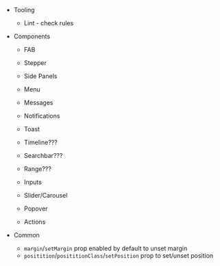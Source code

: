 - Tooling

  - Lint - check rules

- Components

  - FAB
  - Stepper
  - Side Panels
  - Menu
  - Messages
  - Notifications
  - Toast
  - Timeline???

  - Searchbar???
  - Range???
  - Inputs
  - Slider/Carousel
  - Popover
  - Actions

- Common
  - `margin`/`setMargin` prop enabled by default to unset margin
  - `positition`/`posititionClass`/`setPosition` prop to set/unset position
